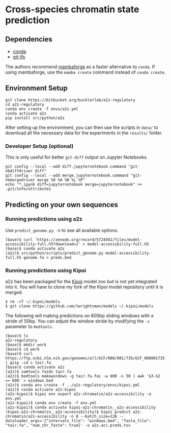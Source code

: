 # Cross-species chromatin state prediction

## Dependencies

- [conda](https://conda.io)
- [git-lfs](https://git-lfs.github.com)

The authors recommend [mambaforge](https://mamba.readthedocs.io/en/latest/installation.html) as a faster alternative to `conda`.
If using mambaforge, use the `mamba create` command instead of `conda create`.

## Environment Setup

```
git clone https://bitbucket.org/bucklerlab/a2z-regulatory
cd a2z-regulatory
conda env create -f envs/a2z.yml
conda activate a2z
pip install src/python/a2z
```

After setting up the environment, you can then use the scripts in `data/` to download all the necessary data for the experiments in the `results/` folder.

### Developer Setup (optional)

This is only useful for better `git-diff` output on Jupyter Notebooks.

```
git config --local --add diff.jupyternotebook.command "git-nbdiffdriver diff"
git config --local --add merge.jupyternotebook.command "git-nbmergedriver merge %O %A %B %L %P"
echo "*.ipynb diff=jupyternotebook merge=jupyternotebook" >> .git/info/attributes
```

## Predicting on your own sequences

### Running predictions using a2z

Use `predict_genome.py -h` to see all available options.

```
(base)$ curl 'https://zenodo.org/record/5724562/files/model-accessibility-full.h5?download=1' > model-accessibility-full.h5
(base)$ conda activate a2z
(a2z)$ src/python/scripts/predict_genome.py model-accessibility-full.h5 genome.fa > preds.bed
```

### Running predictions using Kipoi

a2z has been packaged for the [Kipoi](https://kipoi.org) model zoo but is not yet integrated into it.
You will have to clone my fork of the Kipoi model repository until it is merged.

```
$ rm -rf ~/.kipoi/models
$ git clone https://github.com/twrightsman/models ~/.kipoi/models
```

The following will making predictions on 600bp sliding windows with a stride of 50bp.
You can adjust the window stride by modifying the `-s` parameter to `bedtools`.

```
(base)$ ls
a2z-regulatory
(base)$ mkdir work
(base)$ cd work
(base)$ curl https://ftp.ncbi.nlm.nih.gov/genomes/all/GCF/000/001/735/GCF_000001735.4_TAIR10.1/GCF_000001735.4_TAIR10.1_genomic.fna.gz | gzip -cd > tair.fa
(base)$ conda activate a2z
(a2z)$ samtools faidx tair.fa
(a2z)$ bedtools makewindows -g tair.fa.fai -w 600 -s 50 | awk '$3-$2 == 600' > windows.bed
(a2z)$ conda env create -f ../a2z-regulatory/envs/kipoi.yml
(a2z)$ conda activate a2z-kipoi
(a2z-kipoi)$ kipoi env export a2z-chromatin/a2z-accessibility -o env.yml
(a2z-kipoi)$ conda env create -f env.yml
(a2z-kipoi)$ conda activate kipoi-a2z-chromatin__a2z-accessibility
(kipoi-a2z-chromatin__a2z-accessibility)$ kipoi predict a2z-chromatin/a2z-accessibility -n 8 --batch_size=128 --dataloader_args='{"intervals_file": "windows.bed", "fasta_file": "tair.fa", "num_chr_fasta": true}' -o a2z.acc.preds.tsv
```

